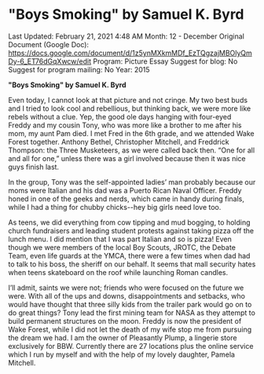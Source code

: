 # "Boys Smoking" by Samuel K. Byrd

Last Updated: February 21, 2021 4:48 AM
Month: 12 - December
Original Document (Google Doc): https://docs.google.com/document/d/1z5ynMXkmMDf_EzTQgzajMBOlyQmDy-6_ET76dGqXwcw/edit
Program: Picture Essay
Suggest for blog: No
Suggest for program mailing: No
Year: 2015

**"Boys Smoking" by Samuel K. Byrd**

Even today, I cannot look at that picture and not cringe. My two best buds and I tried to look cool and rebellious, but thinking back, we were more like rebels without a clue. Yep, the good ole days hanging with four-eyed Freddy and my cousin Tony, who was more like a brother to me after his mom, my aunt Pam died. I met Fred in the 6th grade, and we attended Wake Forest together. Anthony Bethel, Christopher Mitchell, and Freddrick Thompson: the Three Musketeers, as we were called back then. “One for all and all for one,” unless there was a girl involved because then it was nice guys finish last.

In the group, Tony was the self-appointed ladies’ man probably because our moms were Italian and his dad was a Puerto Rican Naval Officer. Freddy honed in one of the geeks and nerds, which came in handy during finals, while I had a thing for chubby chicks--hey big girls need love too.

As teens, we did everything from cow tipping and mud bogging, to holding church fundraisers and leading student protests against taking pizza off the lunch menu. I did mention that I was part Italian and so is pizza! Even though we were members of the local Boy Scouts, JROTC, the Debate Team, even life guards at the YMCA, there were a few times when dad had to talk to his boss, the sheriff on our behalf. It seems that mall security hates when teens skateboard on the roof while launching Roman candles.

I’ll admit, saints we were not; friends who were focused on the future we were. With all of the ups and downs, disappointments and setbacks, who would have thought that three silly kids from the trailer park would go on to do great things? Tony lead the first mining team for NASA as they attempt to build permanent structures on the moon. Freddy is now the president of Wake Forest, while I did not let the death of my wife stop me from pursuing the dream we had. I am the owner of Pleasantly Plump, a lingerie store exclusively for BBW. Currently there are 27 locations plus the online service which I run by myself and with the help of my lovely daughter, Pamela Mitchell.